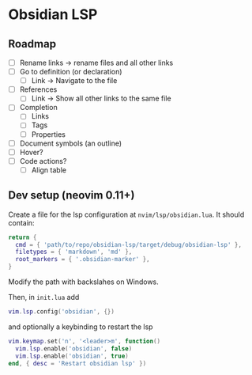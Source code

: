 # Obsidian LSP

## Roadmap
- [ ] Rename links -> rename files and all other links
- [ ] Go to definition (or declaration)
    - [ ] Link -> Navigate to the file
- [ ] References
    - [ ] Link -> Show all other links to the same file
- [ ] Completion
    - [ ] Links
    - [ ] Tags
    - [ ] Properties
- [ ] Document symbols (an outline)
- [ ] Hover?
- [ ] Code actions?
    - [ ] Align table

## Dev setup (neovim 0.11+)
Create a file for the lsp configuration at `nvim/lsp/obsidian.lua`. It should contain:
```lua
return {
  cmd = { 'path/to/repo/obsidian-lsp/target/debug/obsidian-lsp' },
  filetypes = { 'markdown', 'md' },
  root_markers = { '.obsidian-marker' },
}
```
Modify the path with backslahes on Windows.

Then, in `init.lua` add
```lua
vim.lsp.config('obsidian', {})
```
and optionally a keybinding to restart the lsp
```lua
vim.keymap.set('n', '<leader>m', function()
  vim.lsp.enable('obsidian', false)
  vim.lsp.enable('obsidian', true)
end, { desc = 'Restart obsidian lsp' })
```
